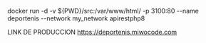 <!-- LEVANTAR EL CONTENEDOR DEL PROYECTO VINCULADO A CONTENEDOR MYSQL -->
docker run -d -v ${PWD}/src:/var/www/html/ -p 3100:80 --name deportenis --network my_network apirestphp8

LINK DE PRODUCCION
https://deportenis.miwocode.com
